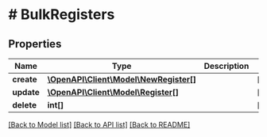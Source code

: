 # # BulkRegisters

## Properties

Name | Type | Description | Notes
------------ | ------------- | ------------- | -------------
**create** | [**\OpenAPI\Client\Model\NewRegister[]**](NewRegister.md) |  | [optional] 
**update** | [**\OpenAPI\Client\Model\Register[]**](Register.md) |  | [optional] 
**delete** | **int[]** |  | [optional] 

[[Back to Model list]](../../README.md#documentation-for-models) [[Back to API list]](../../README.md#documentation-for-api-endpoints) [[Back to README]](../../README.md)


